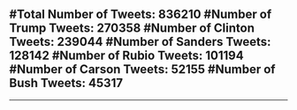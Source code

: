 #Total Number of Tweets: 836210 
#Number of Trump Tweets: 270358
#Number of Clinton Tweets: 239044
#Number of Sanders Tweets: 128142
#Number of Rubio Tweets: 101194
#Number of Carson Tweets: 52155
#Number of Bush Tweets: 45317
---
---
